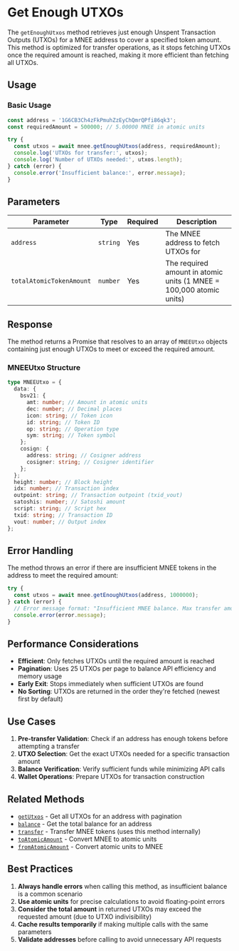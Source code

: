 # Get Enough UTXOs

The `getEnoughUtxos` method retrieves just enough Unspent Transaction Outputs (UTXOs) for a MNEE address to cover a specified token amount. This method is optimized for transfer operations, as it stops fetching UTXOs once the required amount is reached, making it more efficient than fetching all UTXOs.

## Usage

### Basic Usage

```typescript
const address = '1G6CB3Ch4zFkPmuhZzEyChQmrQPfi86qk3';
const requiredAmount = 500000; // 5.00000 MNEE in atomic units

try {
  const utxos = await mnee.getEnoughUtxos(address, requiredAmount);
  console.log('UTXOs for transfer:', utxos);
  console.log('Number of UTXOs needed:', utxos.length);
} catch (error) {
  console.error('Insufficient balance:', error.message);
}
```

## Parameters

| Parameter                | Type     | Required | Description                                                         |
| ------------------------ | -------- | -------- | ------------------------------------------------------------------- |
| `address`                | `string` | Yes      | The MNEE address to fetch UTXOs for                                 |
| `totalAtomicTokenAmount` | `number` | Yes      | The required amount in atomic units (1 MNEE = 100,000 atomic units) |

## Response

The method returns a Promise that resolves to an array of `MNEEUtxo` objects containing just enough UTXOs to meet or exceed the required amount.

### MNEEUtxo Structure

```typescript
type MNEEUtxo = {
  data: {
    bsv21: {
      amt: number; // Amount in atomic units
      dec: number; // Decimal places
      icon: string; // Token icon
      id: string; // Token ID
      op: string; // Operation type
      sym: string; // Token symbol
    };
    cosign: {
      address: string; // Cosigner address
      cosigner: string; // Cosigner identifier
    };
  };
  height: number; // Block height
  idx: number; // Transaction index
  outpoint: string; // Transaction outpoint (txid_vout)
  satoshis: number; // Satoshi amount
  script: string; // Script hex
  txid: string; // Transaction ID
  vout: number; // Output index
};
```

## Error Handling

The method throws an error if there are insufficient MNEE tokens in the address to meet the required amount:

```typescript
try {
  const utxos = await mnee.getEnoughUtxos(address, 1000000);
} catch (error) {
  // Error message format: "Insufficient MNEE balance. Max transfer amount: X.XXXXX"
  console.error(error.message);
}
```

## Performance Considerations

- **Efficient**: Only fetches UTXOs until the required amount is reached
- **Pagination**: Uses 25 UTXOs per page to balance API efficiency and memory usage
- **Early Exit**: Stops immediately when sufficient UTXOs are found
- **No Sorting**: UTXOs are returned in the order they're fetched (newest first by default)

## Use Cases

1. **Pre-transfer Validation**: Check if an address has enough tokens before attempting a transfer
2. **UTXO Selection**: Get the exact UTXOs needed for a specific transaction amount
3. **Balance Verification**: Verify sufficient funds while minimizing API calls
4. **Wallet Operations**: Prepare UTXOs for transaction construction

## Related Methods

- [`getUtxos`](./getUtxos.md) - Get all UTXOs for an address with pagination
- [`balance`](./balance.md) - Get the total balance for an address
- [`transfer`](./transfer.md) - Transfer MNEE tokens (uses this method internally)
- [`toAtomicAmount`](./unitConversion.md) - Convert MNEE to atomic units
- [`fromAtomicAmount`](./unitConversion.md) - Convert atomic units to MNEE

## Best Practices

1. **Always handle errors** when calling this method, as insufficient balance is a common scenario
2. **Use atomic units** for precise calculations to avoid floating-point errors
3. **Consider the total amount** in returned UTXOs may exceed the requested amount (due to UTXO indivisibility)
4. **Cache results temporarily** if making multiple calls with the same parameters
5. **Validate addresses** before calling to avoid unnecessary API requests
